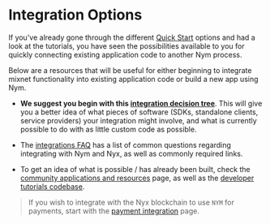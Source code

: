 # Integration Options
If you've already gone through the different [Quick Start](../quickstart/overview.md) options and had a look at the tutorials, you have seen the possibilities available to you for quickly connecting existing application code to another Nym process. 

Below are a resources that will be useful for either beginning to integrate mixnet functionality into existing application code or build a new app using Nym.  

- **We suggest you begin with this [integration decision tree](https://sdk.nymtech.net/integrations)**. This will give you a better idea of what pieces of software (SDKs, standalone clients, service providers) your integration might involve, and what is currently possible to do with as little custom code as possible. 

- The [integrations FAQ](../faq/integrations-faq.md) has a list of common questions regarding integrating with Nym and Nyx, as well as commonly required links. 

- To get an idea of what is possible / has already been built, check the [community applications and resources](../community-resources/community-applications-and-guides.md) page, as well as the [developer tutorials codebase](https://github.com/nymtech/developer-tutorials). 

> If you wish to integrate with the Nyx blockchain to use `NYM` for payments, start with the [payment integration](./payment-integration.md) page.


